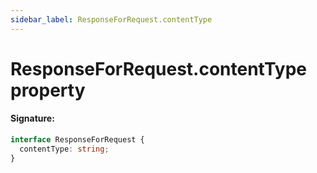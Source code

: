 ```yaml
---
sidebar_label: ResponseForRequest.contentType
---
```


# ResponseForRequest.contentType property

#### Signature:

```typescript
interface ResponseForRequest {
  contentType: string;
}
```
